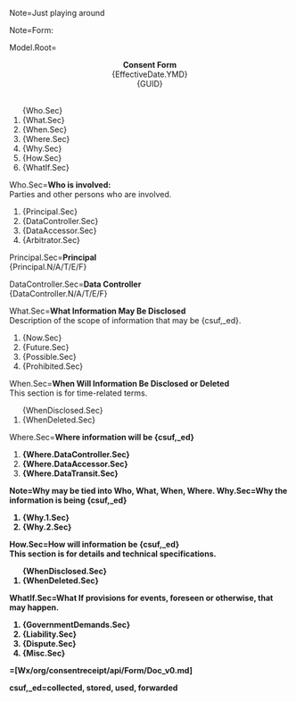 Note=Just playing around

Note=Form:
  
Model.Root=<center><b>Consent Form</b><br>{EffectiveDate.YMD}<br>{GUID}<br></center><br><ol>{Who.Sec}<li>{What.Sec}<li>{When.Sec}<li>{Where.Sec}<li>{Why.Sec}<li>{How.Sec}<li>{WhatIf.Sec}</ol>

Who.Sec=<b>Who is involved:</b><br>Parties and other persons who are involved.<ol><li>{Principal.Sec}<li>{DataController.Sec}<li>{DataAccessor.Sec}<li>{Arbitrator.Sec}</ol>

Principal.Sec=<b>Principal</b><br>{Principal.N/A/T/E/F}

DataController.Sec=<b>Data Controller</b><br>{DataController.N/A/T/E/F}

What.Sec=<b>What Information May Be Disclosed</b><br>Description of the scope of information that may be {csuf,_ed}.<ol><li>{Now.Sec}<li>{Future.Sec}<li>{Possible.Sec}<li>{Prohibited.Sec}</ol>

When.Sec=<b>When Will Information Be Disclosed or Deleted</b><br>This section is for time-related terms. <ol>{WhenDisclosed.Sec}<li>{WhenDeleted.Sec}</ol>

Where.Sec=<b>Where information will be {csuf,_ed}<ol><li>{Where.DataController.Sec}<li>{Where.DataAccessor.Sec}<li>{Where.DataTransit.Sec}</ol>

Note=Why may be tied into Who, What, When, Where.
Why.Sec=<b>Why the information is being {csuf,_ed}</b><ol><li>{Why.1.Sec}<li>{Why.2.Sec}</ol>

How.Sec=<b>How will information be {csuf,_ed}</b><br>This section is for details and technical specifications. <ol>{WhenDisclosed.Sec}<li>{WhenDeleted.Sec}</ol>

WhatIf.Sec=<b>What If provisions for events, foreseen or otherwise, that may happen.<ol><li>{GovernmentDemands.Sec}<li>{Liability.Sec}<li>{Dispute.Sec}<li>{Misc.Sec}</ol>

=[Wx/org/consentreceipt/api/Form/Doc_v0.md]  

csuf,_ed=collected, stored, used, forwarded